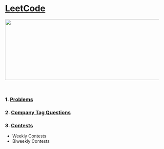 # [LeetCode](https://leetcode.com/explore)
<p align="center">
    <img width="1000" height="200" src="https://github.com/AkashSingh3031/The-Complete-FAANG-Preparation/blob/master/images/LeetCode.png">
</p><br>

### 1. [Problems](https://leetcode.com/problemset/all)

### 2. [Company Tag Questions](https://leetcode.com/company/google)

### 3. [Contests](https://leetcode.com/contest)
   - Weekly Contests
   - Biweekly Contests
